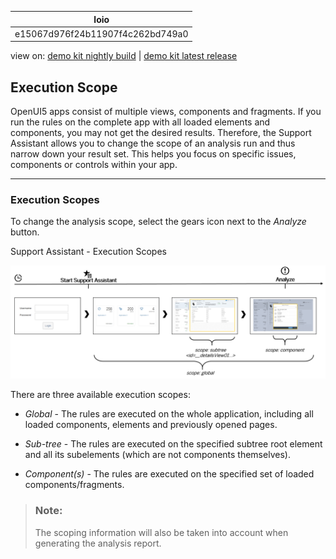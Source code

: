 <!-- loioe15067d976f24b11907f4c262bd749a0 -->

| loio |
| -----|
| e15067d976f24b11907f4c262bd749a0 |

<div id="loio">

view on: [demo kit nightly build](https://sdk.openui5.org/nightly/#/topic/e15067d976f24b11907f4c262bd749a0) | [demo kit latest release](https://sdk.openui5.org/topic/e15067d976f24b11907f4c262bd749a0)</div>

## Execution Scope

OpenUI5 apps consist of multiple views, components and fragments. If you run the rules on the complete app with all loaded elements and components, you may not get the desired results. Therefore, the Support Assistant allows you to change the scope of an analysis run and thus narrow down your result set. This helps you focus on specific issues, components or controls within your app.

***

### Execution Scopes

To change the analysis scope, select the gears icon next to the *Analyze* button.

   
  
<a name="loioe15067d976f24b11907f4c262bd749a0__fig_nxt_bzy_n1b"/>Support Assistant - Execution Scopes

 ![](images/loio272b4b50d3c44895aeb1a00b0a61009f_LowRes.png "Support Assistant - Execution Scopes") 

There are three available execution scopes:

-   *Global* - The rules are executed on the whole application, including all loaded components, elements and previously opened pages.

-   *Sub-tree* - The rules are executed on the specified subtree root element and all its subelements \(which are not components themselves\).

-   *Component\(s\)* - The rules are executed on the specified set of loaded components/fragments.


> ### Note:  
> The scoping information will also be taken into account when generating the analysis report.

